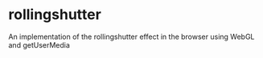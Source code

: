 # rollingshutter
An implementation of the rollingshutter effect in the browser using WebGL and getUserMedia 
